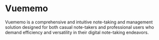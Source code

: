 # Vuememo
Vuememo is a comprehensive and intuitive note-taking and management solution designed for both casual note-takers and professional users who demand efficiency and versatility in their digital note-taking endeavors.

